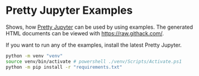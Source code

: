 # Pretty Jupyter Examples

Shows, how [Pretty Jupyter](https://github.com/JanPalasek/pretty-jupyter) can be used by using examples. The generated HTML documents can be viewed with https://raw.githack.com/.

If you want to run any of the examples, install the latest Pretty Jupyter. 

```sh
python -m venv "venv"
source venv/bin/activate # powershell ./venv/Scripts/Activate.ps1
python -m pip install -r "requirements.txt"
```
